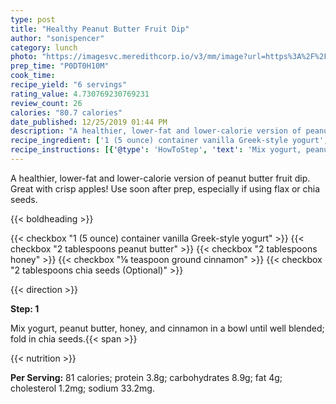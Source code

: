 ```yaml
---
type: post
title: "Healthy Peanut Butter Fruit Dip"
author: "sonispencer"
category: lunch
photo: "https://imagesvc.meredithcorp.io/v3/mm/image?url=https%3A%2F%2Fimages.media-allrecipes.com%2Fuserphotos%2F1017799.jpg"
prep_time: "P0DT0H10M"
cook_time: 
recipe_yield: "6 servings"
rating_value: 4.730769230769231
review_count: 26
calories: "80.7 calories"
date_published: 12/25/2019 01:44 PM
description: "A healthier, lower-fat and lower-calorie version of peanut butter fruit dip. Great with crisp apples! Use soon after prep, especially if using flax or chia seeds."
recipe_ingredient: ['1 (5 ounce) container vanilla Greek-style yogurt', '2 tablespoons peanut butter', '2 tablespoons honey', '⅛ teaspoon ground cinnamon', '2 tablespoons chia seeds']
recipe_instructions: [{'@type': 'HowToStep', 'text': 'Mix yogurt, peanut butter, honey, and cinnamon in a bowl until well blended; fold in chia seeds.\n'}]
---
```


A healthier, lower-fat and lower-calorie version of peanut butter fruit dip. Great with crisp apples! Use soon after prep, especially if using flax or chia seeds. 

{{< boldheading >}}

{{< checkbox "1 (5 ounce) container vanilla Greek-style yogurt" >}}
{{< checkbox "2 tablespoons peanut butter" >}}
{{< checkbox "2 tablespoons honey" >}}
{{< checkbox "⅛ teaspoon ground cinnamon" >}}
{{< checkbox "2 tablespoons chia seeds  (Optional)" >}}


{{< direction >}}

**Step: 1**

Mix yogurt, peanut butter, honey, and cinnamon in a bowl until well blended; fold in chia seeds.{{< span >}}

{{< nutrition >}}

**Per Serving:** 81 calories; protein 3.8g; carbohydrates 8.9g; fat 4g; cholesterol 1.2mg; sodium 33.2mg.